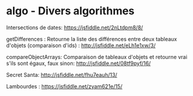 # algo - Divers algorithmes

Intersections de dates: https://jsfiddle.net/2nLtdpm8/8/

getDifferences : Retourne la liste des différences entre deux tableaux d'objets (comparaison d'ids) : http://jsfiddle.net/eLh1e1xw/3/

compareObjectArrays: Comparaison de tableaux d'objets et retourne vrai s'ils sont égaux, faux sinon: http://jsfiddle.net/08tf9pyf/16/

Secret Santa: http://jsfiddle.net/fhu7eauh/13/

Lambourdes : https://jsfiddle.net/zyam621e/15/

